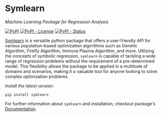 # Symlearn
*Machine Learning Package for Regression Analysis*

[![PyPI](https://img.shields.io/pypi/v/symlearn)](https://pypi.org/project/symlearn/)
[![PyPI - License](https://img.shields.io/pypi/l/symlearn?color=green)](https://en.wikipedia.org/wiki/MIT_License)
[![PyPI - Status](https://img.shields.io/pypi/status/symlearn)](https://pypi.org/project/symlearn/)

[Symlearn] is a versatile python package that offers a user-friendly API for various population-based optimization algorithms such as Genetic Algorithm, Firefly Algorithm, Immune Plasma Algorithm, and more. Utilizing the concepts of symbolic regression, ``symlearn`` is capable of tackling a wide range of regression problems without the requirement of a pre-determined model. This flexibility allows the package to be applied in a multitude of domains and scenarios, making it a valuable tool for anyone looking to solve complex optimization problems

*Install the latest version:* 
```
pip install symlearn
```

For further information about ``symlearn`` and installation, checkout package's [Documentation].

[Symlearn]: https://aliwimo.github.io/symlearn
[Documentation]: https://aliwimo.github.io/symlearn/documentation
